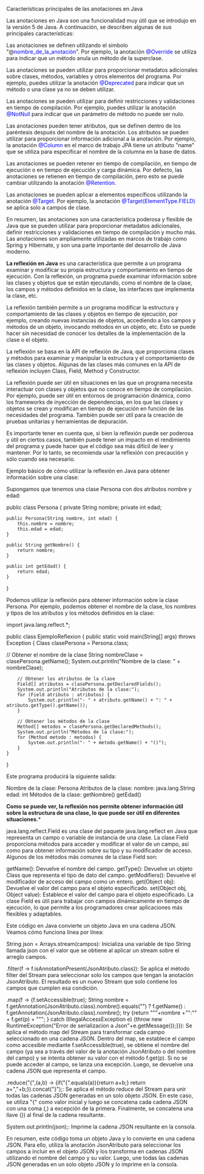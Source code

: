 Características principales de las anotaciones en Java

Las anotaciones en Java son una funcionalidad muy útil que se introdujo en la versión 5 de Java. A continuación, se describen algunas de sus principales características:

Las anotaciones se definen utilizando el símbolo "@<span style="color: blue">nombre_de_la_anotación</span>". Por ejemplo, la anotación <span style="color: blue">@Override</span> se utiliza para indicar que un método anula un método de la superclase.

Las anotaciones se pueden utilizar para proporcionar metadatos adicionales sobre clases, métodos, variables y otros elementos del programa. Por ejemplo, puedes utilizar la anotación <span style="color: blue">@Deprecated</span> para indicar que un método o una clase ya no se deben utilizar.

Las anotaciones se pueden utilizar para definir restricciones y validaciones en tiempo de compilación. Por ejemplo, puedes utilizar la anotación <span style="color: blue">@NotNull</span> para indicar que un parámetro de método no puede ser nulo.

Las anotaciones pueden tener atributos, que se definen dentro de los paréntesis después del nombre de la anotación. Los atributos se pueden utilizar para proporcionar información adicional a la anotación. Por ejemplo, la anotación <span style="color: blue">@Column</span> en el marco de trabajo JPA tiene un atributo "name" que se utiliza para especificar el nombre de la columna en la base de datos.

Las anotaciones se pueden retener en tiempo de compilación, en tiempo de ejecución o en tiempo de ejecución y carga dinámica. Por defecto, las anotaciones se retienen en tiempo de compilación, pero esto se puede cambiar utilizando la anotación <span style="color: blue">@Retention</span>.

Las anotaciones se pueden aplicar a elementos específicos utilizando la anotación <span style="color: blue">@Target</span>. Por ejemplo, la anotación <span style="color: blue">@Target(ElementType.FIELD)</span> se aplica solo a campos de clase.

En resumen, las anotaciones son una característica poderosa y flexible de Java que se pueden utilizar para proporcionar metadatos adicionales, definir restricciones y validaciones en tiempo de compilación y mucho más. Las anotaciones son ampliamente utilizadas en marcos de trabajo como Spring y Hibernate, y son una parte importante del desarrollo de Java moderno.





**La reflexión en Java** es una característica que permite a un programa examinar y modificar su propia estructura y comportamiento en tiempo 
de ejecución. Con la reflexión, un programa puede examinar información sobre las clases y objetos que se están ejecutando, 
como el nombre de la clase, los campos y métodos definidos en la clase, las interfaces que implementa la clase, etc.

La reflexión también permite a un programa modificar la estructura y comportamiento de las clases y objetos en tiempo 
de ejecución, por ejemplo, creando nuevas instancias de objetos, accediendo a los campos y métodos de un objeto, 
invocando métodos en un objeto, etc. Esto se puede hacer sin necesidad de conocer los detalles de la implementación de la clase o el objeto.

La reflexión se basa en la API de reflexión de Java, que proporciona clases y métodos para examinar y manipular la estructura y el comportamiento de las clases y objetos. Algunas de las clases más comunes en la API de reflexión incluyen Class, Field, Method y Constructor.

La reflexión puede ser útil en situaciones en las que un programa necesita interactuar con clases y objetos que no conoce en tiempo de compilación. Por ejemplo, puede ser útil en entornos de programación dinámica,
como los frameworks de inyección de dependencias, en los que las clases y objetos se crean y modifican en tiempo 
de ejecución en función de las necesidades del programa. También puede ser útil para la creación de pruebas unitarias y herramientas de depuración.

Es importante tener en cuenta que, si bien la reflexión puede ser poderosa y útil en ciertos casos,  también puede tener un impacto en el rendimiento del programa y puede hacer que el código sea más difícil de leer y mantener. 
Por lo tanto, se recomienda usar la reflexión con precaución y sólo cuando sea necesario.



Ejemplo básico de cómo utilizar la reflexión en Java para obtener información sobre una clase:

Supongamos que tenemos una clase Persona con dos atributos nombre y edad:



public class Persona {
    private String nombre;
    private int edad;

    public Persona(String nombre, int edad) {
        this.nombre = nombre;
        this.edad = edad;
    }

    public String getNombre() {
        return nombre;
    }

    public int getEdad() {
        return edad;
    }
}

Podemos utilizar la reflexión para obtener información sobre la clase Persona. 
Por ejemplo, podemos obtener el nombre de la clase, los nombres y tipos de los atributos y los métodos definidos en la clase:


import java.lang.reflect.*;

public class EjemploReflexion {
    public static void main(String[] args) throws Exception {
        Class<Persona> clasePersona = Persona.class;

  

   

   // Obtener el nombre de la clase
        String nombreClase = clasePersona.getName();
        System.out.println("Nombre de la clase: " + nombreClase);

        // Obtener los atributos de la clase
        Field[] atributos = clasePersona.getDeclaredFields();
        System.out.println("Atributos de la clase:");
        for (Field atributo : atributos) {
            System.out.println("- " + atributo.getName() + ": " + atributo.getType().getName());
        }

        // Obtener los métodos de la clase
        Method[] metodos = clasePersona.getDeclaredMethods();
        System.out.println("Métodos de la clase:");
        for (Method metodo : metodos) {
            System.out.println("- " + metodo.getName() + "()");
        }
    }
}

Este programa producirá la siguiente salida:

Nombre de la clase: Persona Atributos de la clase:
    nombre: java.lang.String
  edad: int Métodos de la clase:
   getNombre()
 getEdad()


**Como se puede ver, la reflexión nos permite obtener información útil sobre la estructura de una clase, lo que puede ser útil en diferentes situaciones.***


java.lang.reflect.Field 
es una clase del paquete java.lang.reflect en
Java que representa un campo o variable de instancia de una clase. 
La clase Field proporciona métodos para acceder y modificar el valor de un campo, 
así como para obtener información sobre su tipo y su modificador de acceso.
Algunos de los métodos más comunes de la clase Field son:


getName(): Devuelve el nombre del campo.
getType(): Devuelve un objeto Class que representa el tipo de dato del campo.
getModifiers(): Devuelve el modificador de acceso del campo como un entero.
get(Object obj): Devuelve el valor del campo para el objeto especificado.
set(Object obj, Object value): Establece el valor del campo para el objeto especificado.
La clase Field es útil para trabajar con campos dinámicamente en tiempo de ejecución, lo que permite a los programadores crear aplicaciones más flexibles y adaptables.





Este código en Java convierte un objeto Java en una cadena JSON. Veamos cómo funciona línea por línea:

String json = Arrays.stream(campos): Inicializa una variable de tipo String llamada json con el valor que se obtiene al aplicar un stream sobre el arreglo campos.

.filter(f -> f.isAnnotationPresent(JsonAtributo.class)): Se aplica el método filter del Stream para seleccionar solo los campos que tengan la anotación JsonAtributo. El resultado es un nuevo Stream que solo contiene los campos que cumplen esa condición.

.map(f -> {f.setAccessible(true); String nombre = f.getAnnotation(JsonAtributo.class).nombre().equals("") ? f.getName() : f.getAnnotation(JsonAtributo.class).nombre(); try {return "\""+nombre +"\":\"" + f.get(p) + "\""; } catch (IllegalAccessException e) {throw new RuntimeException("Error de serializacion a Json"+e.getMessage());}}): Se aplica el método map del Stream para transformar cada campo seleccionado en una cadena JSON. Dentro del map, se establece el campo como accesible mediante f.setAccessible(true), se obtiene el nombre del campo (ya sea a través del valor de la anotación JsonAtributo o del nombre del campo) y se intenta obtener su valor con el método f.get(p). Si no se puede acceder al campo, se lanza una excepción. Luego, se devuelve una cadena JSON que representa el campo.

.reduce("{",(a,b) -> {if("{".equals(a)){return a+b;} return a+","+b;}).concat("}");: Se aplica el método reduce del Stream para unir todas las cadenas JSON generadas en un solo objeto JSON. En este caso, se utiliza "{" como valor inicial y luego se concatena cada cadena JSON con una coma (,) a excepción de la primera. Finalmente, se concatena una llave (}) al final de la cadena resultante.

System.out.println(json);: Imprime la cadena JSON resultante en la consola.

En resumen, este código toma un objeto Java y lo convierte en una cadena JSON. Para ello, utiliza la anotación JsonAtributo para seleccionar los campos a incluir en el objeto JSON y los transforma en cadenas JSON utilizando el nombre del campo y su valor. Luego, une todas las cadenas JSON generadas en un solo objeto JSON y lo imprime en la consola.